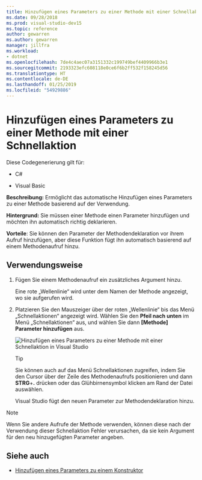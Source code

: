 ```yaml
---
title: Hinzufügen eines Parameters zu einer Methode mit einer Schnellaktion
ms.date: 09/28/2018
ms.prod: visual-studio-dev15
ms.topic: reference
author: gewarren
ms.author: gewarren
manager: jillfra
ms.workload:
- dotnet
ms.openlocfilehash: 7de4c4aec07a3151332c199749bef4409966b3e1
ms.sourcegitcommit: 2193323efc608118e0ce6f6b2ff532f158245d56
ms.translationtype: HT
ms.contentlocale: de-DE
ms.lasthandoff: 01/25/2019
ms.locfileid: "54929886"
---
```

# <a name="add-a-parameter-to-a-method-using-a-quick-action"></a>Hinzufügen eines Parameters zu einer Methode mit einer Schnellaktion

Diese Codegenerierung gilt für:

- C#

- Visual Basic

**Beschreibung:** Ermöglicht das automatische Hinzufügen eines Parameters zu einer Methode basierend auf der Verwendung.

**Hintergrund:** Sie müssen einer Methode einen Parameter hinzufügen und möchten ihn automatisch richtig deklarieren.

**Vorteile**: Sie können den Parameter der Methodendeklaration vor ihrem Aufruf hinzufügen, aber diese Funktion fügt ihn automatisch basierend auf einem Methodenaufruf hinzu.

## <a name="how-to-use-it"></a>Verwendungsweise

1. Fügen Sie einem Methodenaufruf ein zusätzliches Argument hinzu.

   Eine rote „Wellenlinie“ wird unter dem Namen der Methode angezeigt, wo sie aufgerufen wird.

2. Platzieren Sie den Mauszeiger über der roten „Wellenlinie“ bis das Menü „Schnellaktionen“ angezeigt wird. Wählen Sie den **Pfeil nach unten** im Menü „Schnellaktionen“ aus, und wählen Sie dann **[Methode] Parameter hinzufügen** aus.

   ![Hinzufügen eines Parameters zu einer Methode mit einer Schnellaktion in Visual Studio](media/add-parameter-to-method.png)

   > [!TIP]
   > Sie können auch auf das Menü Schnellaktionen zugreifen, indem Sie den Cursor über der Zeile des Methodenaufrufs positionieren und dann **STRG**+**.** drücken oder das Glühbirnensymbol klicken am Rand der Datei auswählen.

   Visual Studio fügt den neuen Parameter zur Methodendeklaration hinzu.

> [!NOTE]
> Wenn Sie andere Aufrufe der Methode verwenden, können diese nach der Verwendung dieser Schnellaktion Fehler verursachen, da sie kein Argument für den neu hinzugefügten Parameter angeben.

## <a name="see-also"></a>Siehe auch

- [Hinzufügen eines Parameters zu einem Konstruktor](generate-constructor.md#addparameter)